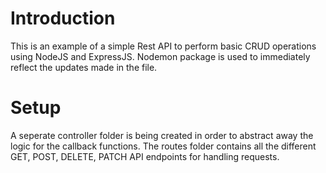 # Introduction
This is an example of a simple Rest API to perform basic CRUD operations using NodeJS and ExpressJS.
Nodemon package is used to immediately reflect the updates made in the file.

# Setup
A seperate controller folder is being created in order to abstract away the logic for the callback functions.
The routes folder contains all the different GET, POST, DELETE, PATCH API endpoints for handling requests.
